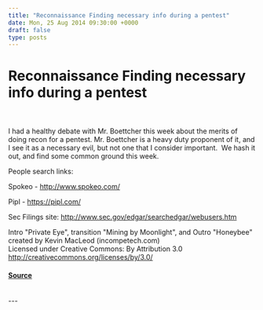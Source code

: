 ```yaml
---
title: "Reconnaissance Finding necessary info during a pentest"
date: Mon, 25 Aug 2014 09:30:00 +0000
draft: false
type: posts
---
```

# Reconnaissance Finding necessary info during a pentest

<br/>

<br/>
I had a healthy debate with Mr. Boettcher this week about the merits of doing recon for a pentest. Mr. Boettcher is a heavy duty proponent of it, and I see it as a necessary evil, but not one that I consider important.  We hash it out, and find some common ground this week.

People search links:

Spokeo - http://www.spokeo.com/

Pipl - https://pipl.com/

Sec Filings site: http://www.sec.gov/edgar/searchedgar/webusers.htm

Intro "Private Eye", transition "Mining by Moonlight", and Outro "Honeybee" created by Kevin MacLeod (incompetech.com)   
Licensed under Creative Commons: By Attribution 3.0  
http://creativecommons.org/licenses/by/3.0/

#### [Source](http://brakeingsecurity.com/reconnaissance-finding-necessary-info-during-a-pentest)

<br/>
---
